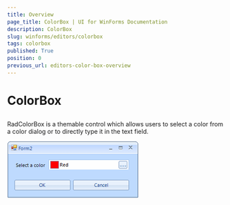 ```yaml
---
title: Overview
page_title: ColorBox | UI for WinForms Documentation
description: ColorBox
slug: winforms/editors/colorbox
tags: colorbox
published: True
position: 0
previous_url: editors-color-box-overview
---
```


# ColorBox
 
## 

RadColorBox is a themable control which allows users to select a color from a color dialog or to directly type it in the text field.

![editors-color-box-overview 001](images/editors-color-box-overview001.png)
